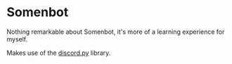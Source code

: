 # Somenbot
Nothing remarkable about Somenbot, it's more of a learning experience for myself.

Makes use of the [discord.py](https://github.com/Rapptz/discord.py) library.
